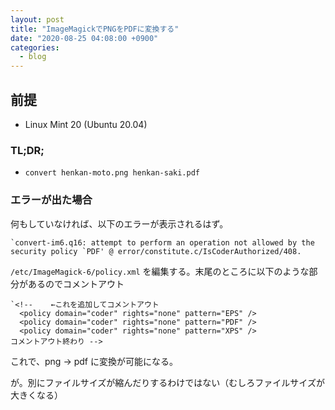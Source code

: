 ```yaml
---
layout: post
title: "ImageMagickでPNGをPDFに変換する"
date: "2020-08-25 04:08:00 +0900"
categories: 
  - blog
---
```

## 前提

* Linux Mint 20 (Ubuntu 20.04)

### TL;DR;

* `convert henkan-moto.png henkan-saki.pdf`

### エラーが出た場合

何もしていなければ、以下のエラーが表示されるはず。  

```
`convert-im6.q16: attempt to perform an operation not allowed by the security policy `PDF' @ error/constitute.c/IsCoderAuthorized/408.
````


`/etc/ImageMagick-6/policy.xml` を編集する。末尾のところに以下のような部分があるのでコメントアウト  

```
`<!--    ←これを追加してコメントアウト
  <policy domain="coder" rights="none" pattern="EPS" />
  <policy domain="coder" rights="none" pattern="PDF" />
  <policy domain="coder" rights="none" pattern="XPS" />
コメントアウト終わり -->
````


これで、png -> pdf に変換が可能になる。  

が。別にファイルサイズが縮んだりするわけではない（むしろファイルサイズが大きくなる）  

